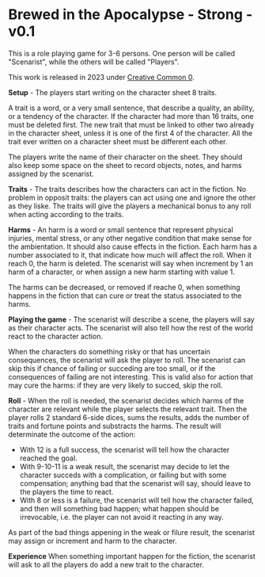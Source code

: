
# Brewed in the Apocalypse - Strong - v0.1

This is a role playing game for 3-6 persons. One person will be called
"Scenarist", while the others will be called "Players".

This work is released in 2023 under [Creative Common 0](https://creativecommons.org/share-your-work/public-domain/cc0/).

__Setup__ - The players start writing on the character sheet 8 traits.

A trait is a word, or a very small sentence, that describe a quality, an
ability, or a tendency of the character. If the character had more than 16
traits, one must be deleted first.  The new trait that must be linked to other
two already in the character sheet, unless it is one of the first 4 of the
character.  All the trait ever written on a character sheet must be different
each other.

The players write the name of their character on the sheet. They should also
keep some space on the sheet to record objects, notes, and harms assigned by
the scenarist.

__Traits__ - The traits describes how the characters can act in the fiction. No
problem in opposit traits: the players can act using one and ignore the other
as they liske. The traits will give the players a mechanical bonus to any roll
when acting according to the traits.

__Harms__ - An harm is a word or small sentence that represent physical injuries,
mental stress, or any other negative condition that make sense for the
ambientation.  It should also cause effects in the fiction. Each harm has a
number associated to it, that indicate how much will affect the roll. When it
reach 0, the harm is deleted. The scenarist will say when increment by 1 an
harm of a character, or when assign a new harm starting with value 1.

The harms can be decreased, or removed if reache 0, when something happens in
the fiction that can cure or treat the status associated to the harms.

__Playing the game__ - The scenarist will describe a scene, the players will say
as their character acts. The scenarist will also tell how the rest of the world
react to the character action.

When the characters do something risky or that has uncertain consequences, the
scenarist will ask the player to roll. The scenarist can skip this if chance
of failing or succeding are too small, or if the consequences of failing are
not interesting. This is valid also for action that may cure the harms: if they
are very likely to succed, skip the  roll.

__Roll__ - When the roll is needed, the scenarist decides which harms of the
character are relevant while the player selects the relevant trait.  Then the
player rolls 2 standard 6-side dices, sums the results, adds the number of
traits and fortune points and substracts the harms. The result will determinate
the outcome of the action:

- With 12 is a full success, the scenarist will tell how the character reached
  the goal.
- With 9-10-11 is a weak result, the scenarist may decide to let the character
  succeds with a complication, or failing but with some compensation; anything
  bad that the scenarist will say, should leave to the players the time to react.
- With 8 or less is a failure, the scenarist will tell how the character failed,
  and then will something bad happen; what happen should be irrevocable, i.e. the
  player can not avoid it reacting in any way.

As part of the bad things appening in the weak or filure result, the scenarist
may assign or increment and harm to the character.

__Experience__ When something important happen for the fiction, the scenarist
will ask to all the players do add a new trait to the character.

